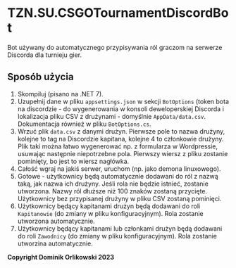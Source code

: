 ﻿# TZN.SU.CSGOTournamentDiscordBot

Bot używany do automatycznego przypisywania ról graczom na serwerze Discorda dla turnieju gier.

## Sposób użycia
1. Skompiluj (pisano na .NET 7).
2. Uzupełnij dane w pliku `appsettings.json` w sekcji `BotOptions` (token bota na discordzie - do wygenerowania w konsoli deweloperskiej Discorda i lokalizacja pliku CSV z drużynami - domyślnie `AppData/data.csv`. Dokumentacja również w pliku `BotOptions.cs`.
3. Wrzuć plik `data.csv` z danymi drużyn. Pierwsze pole to nazwa drużyny, kolejne to tag na Discordzie kapitana, kolejne 4 to członkowie drużyny. Plik taki można łatwo wygenerować np. z formularza w Wordpressie, usuwając następnie niepotrzebne pola. Pierwszy wiersz z pliku zostanie pominięty, bo jest to wiersz nagłówka.
4. Całość wgraj na jakiś serwer, uruchom (np. jako demona linuxowego).
5. Gotowe - użytkownicy będą automatycznie dodawani do ról z nazwą taką, jak nazwa ich drużyny. Jeśli rola nie będzie istnieć, zostanie utworzona. Nazwy ról dłuższe niż 100 znaków zostaną przycięte. Użytkownicy bez przypisanej drużyny w pliku CSV zostaną pominięci.
6. Użytkownicy będący kapitanami drużyn będą dodawani do roli `Kapitanowie` (do zmiany w pliku konfiguracyjnym). Rola zostanie utworzona automatycznie.
7. Użytkownicy będący kapitanami lub członkami drużyn będą dodawani do roli `Zawodnicy` (do zmiany w pliku konfiguracyjnym). Rola zostanie utworzina automatycznie.

**Copyright Dominik Orlikowski 2023**